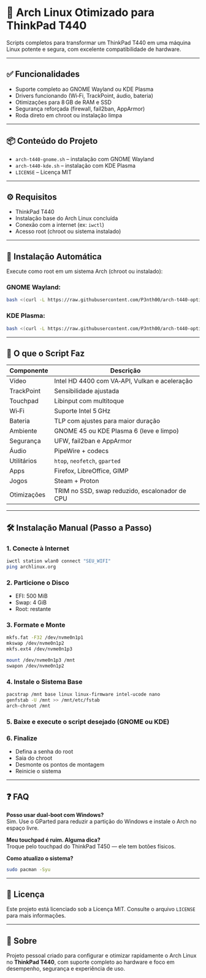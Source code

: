 # 🚀 Arch Linux Otimizado para ThinkPad T440

Scripts completos para transformar um ThinkPad T440 em uma máquina Linux potente e segura, com excelente compatibilidade de hardware.

---

## ✅ Funcionalidades

- Suporte completo ao GNOME Wayland ou KDE Plasma
- Drivers funcionando (Wi‑Fi, TrackPoint, áudio, bateria)
- Otimizações para 8 GB de RAM e SSD
- Segurança reforçada (firewall, fail2ban, AppArmor)
- Roda direto em chroot ou instalação limpa

---

## 📦 Conteúdo do Projeto

- `arch-t440-gnome.sh` – instalação com GNOME Wayland  
- `arch-t440-kde.sh` – instalação com KDE Plasma  
- `LICENSE` – Licença MIT

---

## ⚙️ Requisitos

- ThinkPad T440  
- Instalação base do Arch Linux concluída  
- Conexão com a internet (ex: `iwctl`)  
- Acesso root (chroot ou sistema instalado)

---

## 🚀 Instalação Automática

Execute como root em um sistema Arch (chroot ou instalado):

### GNOME Wayland:

```bash
bash <(curl -L https://raw.githubusercontent.com/P3nth00/arch-t440-optimized/main/arch-t440-gnome-wayland.sh)
```

### KDE Plasma:

```bash
bash <(curl -L https://raw.githubusercontent.com/P3nth00/arch-t440-optimized/main/arch-t440-ultimate.sh)
```

---

## 🧩 O que o Script Faz

| Componente   | Descrição |
|-------------|-----------|
| Vídeo       | Intel HD 4400 com VA‑API, Vulkan e aceleração |
| TrackPoint  | Sensibilidade ajustada |
| Touchpad    | Libinput com multitoque |
| Wi‑Fi       | Suporte Intel 5 GHz |
| Bateria     | TLP com ajustes para maior duração |
| Ambiente    | GNOME 45 ou KDE Plasma 6 (leve e limpo) |
| Segurança   | UFW, fail2ban e AppArmor |
| Áudio       | PipeWire + codecs |
| Utilitários | `htop`, `neofetch`, `gparted` |
| Apps        | Firefox, LibreOffice, GIMP |
| Jogos       | Steam + Proton |
| Otimizações | TRIM no SSD, swap reduzido, escalonador de CPU |

---

## 🛠️ Instalação Manual (Passo a Passo)

### 1. Conecte à Internet

```bash
iwctl station wlan0 connect "SEU_WIFI"
ping archlinux.org
```

### 2. Particione o Disco

- EFI: 500 MiB  
- Swap: 4 GiB  
- Root: restante

### 3. Formate e Monte

```bash
mkfs.fat -F32 /dev/nvme0n1p1
mkswap /dev/nvme0n1p2
mkfs.ext4 /dev/nvme0n1p3

mount /dev/nvme0n1p3 /mnt
swapon /dev/nvme0n1p2
```

### 4. Instale o Sistema Base

```bash
pacstrap /mnt base linux linux-firmware intel-ucode nano
genfstab -U /mnt >> /mnt/etc/fstab
arch-chroot /mnt
```

### 5. Baixe e execute o script desejado (GNOME ou KDE)

### 6. Finalize

- Defina a senha do root
- Saia do chroot
- Desmonte os pontos de montagem
- Reinicie o sistema

---

## ❓ FAQ

**Posso usar dual‑boot com Windows?**  
Sim. Use o GParted para reduzir a partição do Windows e instale o Arch no espaço livre.

**Meu touchpad é ruim. Alguma dica?**  
Troque pelo touchpad do ThinkPad T450 — ele tem botões físicos.

**Como atualizo o sistema?**  
```bash
sudo pacman -Syu
```

---

## 📝 Licença

Este projeto está licenciado sob a Licença MIT. Consulte o arquivo `LICENSE` para mais informações.

---

## 📌 Sobre

Projeto pessoal criado para configurar e otimizar rapidamente o Arch Linux no **ThinkPad T440**, com suporte completo ao hardware e foco em desempenho, segurança e experiência de uso.
